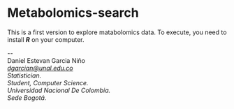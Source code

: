 # Metabolomics-search

This is a first version to explore matabolomics data. To execute, you need to install ***R*** on your computer.

\--\
Daniel Estevan Garcia Niño\
[*dgarcian\@unal.edu.co*](mailto:dgarcian@unal.edu.co)*\
Statistician.\
Student, Computer Science.\
Universidad Nacional De Colombia.\
Sede Bogotá.*
